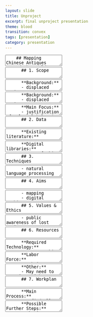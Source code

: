```yaml
---
layout: slide
title: Unproject
excerpt: final unproject presentation
theme: blood
transition: convex
tags: [presentation]
category: presentation
---
```

<section data-markdown>
  <textarea data-template>
    ## Mapping Chinese Antiques Around the World
    Maggie Li & Rosanna Zhou
  </textarea>
</section>



<section>

  <section data-markdown>
    <textarea data-template>
      ## 1. Scope
    </textarea>
  </section>

  <section data-markdown>
    <textarea data-template>
      **Background:**
      - displaced antiques
      ![Lost Antiques 1](/images/unprj/antique1.jpg "Lost Antiques 1")
    </textarea>
  </section>

  <section data-markdown>
    <textarea data-template>
      **Background:**
      - displaced antiques
      ![Lost Antiques 2](/images/unprj/antique2.png "Lost Antiques 2")
    </textarea>
  </section>

  <section data-markdown>
    <textarea data-template>
      **Main Focus:**
      - justification of cultural belonging  
      ![Mapping Example](/images/unprj/unprj_map.png "Example of Final Mapping")
    </textarea>
  </section>

</section>



<section>

  <section data-markdown>
    <textarea data-template>
      ## 2. Data
    </textarea>
  </section>

  <section data-markdown>
    <textarea data-template>
      **Existing literature:**
      - e.g., "Records of Modern National Treasures Lost Overseas."  
      ![Records of Modern National Treasures Lost Overseas](/images/unprj/data1.jpg "Records of Modern National Treasures Lost Overseas")
    </textarea>
  </section>

  <section data-markdown>
    <textarea data-template>
      **Digital libraries:**
      - e.g., ["China Art Digital Library"](https://www.eastview.com/resources/e-collections/china-art-digital-library/)
      ![China Art Digital Library](/images/unprj/digital_library_2.png "China Art Digital Library")
    </textarea>
  </section>

</section>



<section>

  <section data-markdown>
    <textarea data-template>
      ## 3. Techniques
    </textarea>
  </section>

  <section data-markdown>
    <textarea data-template>
      - natural language processing
      - image processing
      - mapping
      - digitization
    </textarea>
  </section>

</section>



<section>

  <section data-markdown>
    <textarea data-template>
      ## 4. Aims
    </textarea>
  </section>

  <section data-markdown>
    <textarea data-template>
      - mapping
      - digital archives
      - NLP connecting lost antiques to historical records
    </textarea>
  </section>

</section>



<section>

  <section data-markdown>
    <textarea data-template>
      ## 5. Values & Ethics
    </textarea>
  </section>

  <section data-markdown>
    <textarea data-template>
      - public awareness of lost antiques
      - reclaiming power of defining national historical relics
    </textarea>
  </section>

</section>



<section>

  <section data-markdown>
    <textarea data-template>
      ## 6. Resources
    </textarea>
  </section>

  <section data-markdown>
    <textarea data-template>
      **Required Technology:**
      - Cartographic representation necessary for the mapping step
      - AI text analyzing model trained on reading Simple and Classical Chinese is required
      - AI trained to take information from digital libraries (also need to unify metadata)
    </textarea>
  </section>

  <section data-markdown>
    <textarea data-template>
      **Labor Force:**
      - Website builders required for building the digital archive
      - Historians to cooperate with NLP AIs
    </textarea>
  </section>

  <section data-markdown>
    <textarea data-template>
      **Other:**
      - May need to negotiate with different museums to obtain copyright
    </textarea>
  </section>

</section>



<section>

  <section data-markdown>
    <textarea data-template>
      ## 7. Workplan
    </textarea>
  </section>

  <section data-markdown>
    <textarea data-template>
      **Main Process:**
      - 1-find all Chinese antiques collections from worldwide museums (automized)
      - 2-mark them in a world map
      - 3-construct a digital archive of the antiques found and unify the metadata
      - 4-search for the earliest records of each antique in Chinese history using NLP trained based on Classical Chinese
    </textarea>
  </section>

  <section data-markdown>
    <textarea data-template>
      **Possible Further Steps:**
      - obtain 3D-printed models of antiques unavailable domestically
      - better visualization of the digital archive utilizing image clustering (or train AI to identify antique's dynasty..?)
    </textarea>
  </section>

</section>